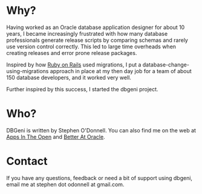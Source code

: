 # Why?

Having worked as an Oracle database application designer for about 10 years, I became increasingly frustrated with how many database professionals generate release scripts by comparing schemas and rarely use version control correctly. This led to large time overheads when creating releases and error prone release packages.

Inspired by how [Ruby on Rails](http://www.rubyonrails.org/) used migrations, I put a database-change-using-migrations approach in place at my then day job for a team of about 150 database developers, and it worked very well.

Further inspired by this success, I started the dbgeni project.

# Who?

DBGeni is written by Stephen O'Donnell. You can also find me on the web at [Apps In The Open](http://appsintheopen.com) and [Better At Oracle](http://betteratoracle.com).

# Contact

If you have any questions, feedback or need a bit of support using dbgeni, email me at stephen dot odonnell at gmail.com. 